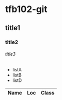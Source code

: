 # tfb102-git
## title1
### title2
###### title3



- listA
- listB
- listD






Name|Loc|Class
----|---|-----
